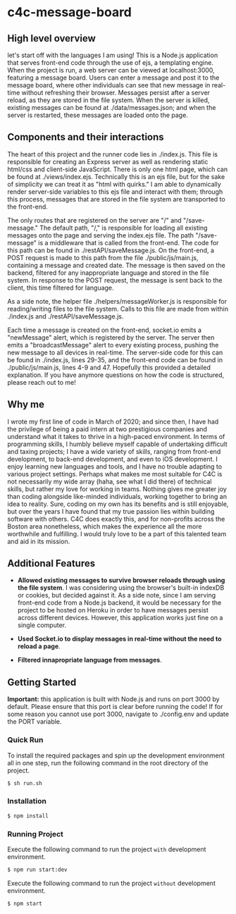 # c4c-message-board

## High level overview

let's start off with the languages I am using! This is a Node.js application that serves front-end code through the use of ejs, a templating engine. When the project is run, a web server can be viewed at localhost:3000, featuring a message board. Users can enter a message and post it to the message board, where other individuals can see that new message in real-time without refreshing their browser. Messages persist after a server reload, as they are stored in the file system. When the server is killed, existing messages can be found at ./data/messages.json; and when the server is restarted, these messages are loaded onto the page.

## Components and their interactions

The heart of this project and the runner code lies in ./index.js. This file is responsible for creating an Express server as well as rendering static html/css and client-side JavaScript. There is only one html page, which can be found at ./views/index.ejs. Technically this is an ejs file, but for the sake of simplicity we can treat it as "html with quirks." I am able to dynamically render server-side variables to this ejs file and interact with them; through this process, messages that are stored in the file system are transported to the front-end.

The only routes that are registered on the server are "/" and "/save-message." The default path, "/," is responsible for loading all existing messages onto the page and serving the index.ejs file. The path "/save-message" is a middleware that is called from the front-end. The code for this path can be found in ./restAPI/saveMessage.js. On the front-end, a POST request is made to this path from the file ./public/js/main.js, containing a message and created date. The message is then saved on the backend, filtered for any inappropriate language and stored in the file system. In response to the POST request, the message is sent back to the client, this time filtered for language.

As a side note, the helper file ./helpers/messageWorker.js is responsible for reading/writing files to the file system. Calls to this file are made from within ./index.js and ./restAPI/saveMessage.js.

Each time a message is created on the front-end, socket.io emits a "newMessage" alert, which is registered by the server. The server then emits a "broadcastMessage" alert to every existing process, pushing the new message to all devices in real-time. The server-side code for this can be found in ./index.js, lines 29-35, and the front-end code can be found in ./public/js/main.js, lines 4-9 and 47. Hopefully this provided a detailed explanation. If you have anymore questions on how the code is structured, please reach out to me!

## Why me

I wrote my first line of code in March of 2020; and since then, I have had the privilege of being a paid intern at two prestigious companies and understand what it takes to thrive in a high-paced environment. In terms of programming skills, I humbly believe myself capable of undertaking difficult and taxing projects; I have a wide variety of skills, ranging from front-end development, to back-end development, and even to iOS development. I enjoy learning new languages and tools, and I have no trouble adapting to various project settings. Perhaps what makes me most suitable for C4C is not necessarily my wide array (haha, see what I did there) of technical skills, but rather my love for working in teams. Nothing gives me greater joy than coding alongside like-minded individuals, working together to bring an idea to reality. Sure, coding on my own has its benefits and is still enjoyable, but over the years I have found that my true passion lies within building software with others. C4C does exactly this, and for non-profits across the Boston area nonetheless, which makes the experience all the more worthwhile and fulfilling. I would truly love to be a part of this talented team and aid in its mission.

## Additional Features

- **Allowed existing messages to survive browser reloads through using the file system**. I was considering using the browser's built-in indexDB or cookies, but decided against it. As a side note, since I am serving front-end code from a Node.js backend, it would be necessary for the project to be hosted on Heroku in order to have messages persist across different devices. However, this application works just fine on a single computer.

- **Used Socket.io to display messages in real-time without the need to reload a page**.

- **Filtered innapropriate language from messages**.

## Getting Started

**Important:** this application is built with Node.js and runs on port 3000 by default. Please ensure that this port is clear before running the code! If for some reason you cannot use port 3000, navigate to ./config.env and update the PORT variable.

### Quick Run

To install the required packages and spin up the development environment all in one step, run the following command in the root directory of the project.

```bash
$ sh run.sh
```

### Installation

```bash
$ npm install
```

### Running Project

Execute the following command to run the project `with` development environment.

```bash
$ npm run start:dev
```

Execute the following command to run the project `without` development environment.

```bash
$ npm start
```
